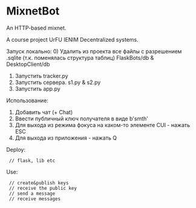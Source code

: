 # MixnetBot

An HTTP-based mixnet.

A course project UrFU IENIM Decentralized systems.

Запуск локально:
0) Удалить из проекта все файлы с разрешением .sqlite (т.к. поменялась структура таблиц) FlaskBots/db & DesktopClient/db
1) Запустить tracker.py
2) Запустить сервера. s1.py & s2.py
3) Запустить app.py

Использование:
1) Добавить чат (+ Chat)
2) Ввести публичный ключ получателя в виде b'smth'
3) Для выхода из режима фокуса на каком-то элементе CUI - нажать ESC
4) Для выхода из приложения - нажать Q

Deploy:

````
 // flask, lib etc
````

Use:

````
 // create&publish keys
 // receive the public key
 // send a message
 // receive messages
````

